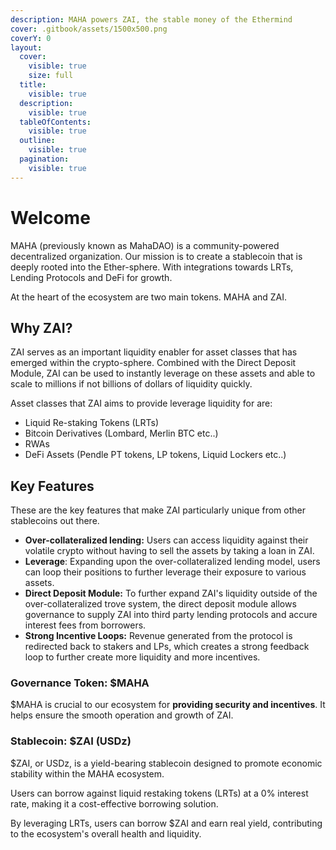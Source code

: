 ```yaml
---
description: MAHA powers ZAI, the stable money of the Ethermind
cover: .gitbook/assets/1500x500.png
coverY: 0
layout:
  cover:
    visible: true
    size: full
  title:
    visible: true
  description:
    visible: true
  tableOfContents:
    visible: true
  outline:
    visible: true
  pagination:
    visible: true
---
```


# Welcome

MAHA (previously known as MahaDAO) is a community-powered decentralized organization. Our mission is to create a stablecoin that is deeply rooted into the Ether-sphere. With integrations towards LRTs, Lending Protocols and DeFi for growth.

At the heart of the ecosystem are two main tokens. MAHA and ZAI.

## Why ZAI?

ZAI serves as an important liquidity enabler for asset classes that has emerged within the crypto-sphere. Combined with the Direct Deposit Module, ZAI can be used to instantly leverage on these assets and able to scale to millions if not billions of dollars of liquidity quickly.&#x20;

Asset classes that ZAI aims to provide leverage liquidity for are:

* Liquid Re-staking Tokens (LRTs)
* Bitcoin Derivatives (Lombard, Merlin BTC etc..)
* RWAs
* DeFi Assets (Pendle PT tokens, LP tokens, Liquid Lockers etc..)

## Key Features

These are the key features that make ZAI particularly unique from other stablecoins out there.

* **Over-collateralized lending:** Users can access liquidity against their volatile crypto without having to sell the assets by taking a loan in ZAI.
* **Leverage**: Expanding upon the over-collateralized lending model, users can loop their positions to further leverage their exposure to various assets.
* **Direct Deposit Module:** To further expand ZAI's liquidity outside of the over-collateralized trove system, the direct deposit module allows governance to supply ZAI into third party lending protocols and accure interest fees from borrowers.
* **Strong Incentive Loops:** Revenue generated from the protocol is redirected back to stakers and LPs, which creates a strong feedback loop to further create more liquidity and more incentives.

### **Governance Token: $MAHA**

$MAHA is crucial to our ecosystem for **providing security and incentives**. It helps ensure the smooth operation and growth of ZAI.&#x20;

### **Stablecoin: $ZAI (USDz)**

$ZAI, or USDz, is a yield-bearing stablecoin designed to promote economic stability within the MAHA ecosystem.

Users can borrow against liquid restaking tokens (LRTs) at a 0% interest rate, making it a cost-effective borrowing solution.

By leveraging LRTs, users can borrow $ZAI and earn real yield, contributing to the ecosystem's overall health and liquidity.
